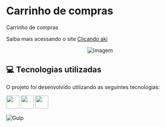 # Carrinho de compras

<p>Carrinho de compras</p>

<p>Saiba mais acessando o site <a href="">Clicando aki</a></p> 
<div align="center" >
<img src="" alt="imagem">
</div>


<h2>💻 Tecnologias utilizadas</h2>

O projeto foi desenvolvido utilizando as seguintes tecnologias:<br>

<div style="display: inline_block">
  <img height="35rem" src="https://img.shields.io/badge/HTML5-E34F26?style=for-the-badge&logo=html5&logoColor=white"/>
  <img height="35rem" src="https://img.shields.io/badge/CSS3-1572B6?style=for-the-badge&logo=css3&logoColor=white"/>
  <img height="35rem" src="https://img.shields.io/badge/Sass-CC6699?style=for-the-badge&logo=sass&logoColor=white"/>
  <img  src"https://img.shields.io/badge/GULP-%23CF4647.svg?style=for-the-badge&logo=gulp&logoColor=white"/>
    
  ![Gulp](https://img.shields.io/badge/GULP-%23CF4647.svg?style=for-the-badge&logo=gulp&logoColor=white)
</div>

